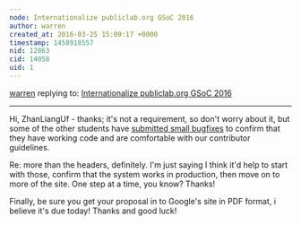 ```yaml
---
node: Internationalize publiclab.org GSoC 2016
author: warren
created_at: 2016-03-25 15:09:17 +0000
timestamp: 1458918557
nid: 12863
cid: 14058
uid: 1
---
```




[warren](../profile/warren) replying to: [Internationalize publiclab.org GSoC 2016](../notes/ZhanLiangUF/03-19-2016/internationalize-publiclab-org-gsoc-2016)

----
Hi, ZhanLiangUf - thanks; it's not a requirement, so don't worry about it, but some of the other students have [submitted small bugfixes](https://github.com/publiclab/plots2/pulls?q=is%3Apr+is%3Aclosed) to confirm that they have working code and are comfortable with our contributor guidelines. 

Re: more than the headers, definitely. I'm just saying I think it'd help to start with those, confirm that the system works in production, then move on to more of the site. One step at a time, you know? Thanks!

Finally, be sure you get your proposal in to Google's site in PDF format, i believe it's due today! Thanks and good luck!